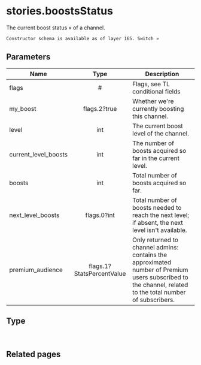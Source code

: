 # stories.boostsStatus
The current boost status » of a channel.

```
Constructor schema is available as of layer 165. Switch »
```

## Parameters
| Name | Type | Description |
| ---- | :----: | ----------- |
| flags | # | Flags, see TL conditional fields |
| my_boost | flags.2?true | Whether we're currently boosting this channel. |
| level | int | The current boost level of the channel. |
| current_level_boosts | int | The number of boosts acquired so far in the current level. |
| boosts | int | Total number of boosts acquired so far. |
| next_level_boosts | flags.0?int | Total number of boosts needed to reach the next level; if absent, the next level isn't available. |
| premium_audience | flags.1?StatsPercentValue | Only returned to channel admins: contains the approximated number of Premium users subscribed to the channel, related to the total number of subscribers. |


## Type
 

## Related pages
